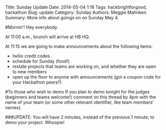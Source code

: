 Title: Sunday Update
Date: 2014-05-04 1:16
Tags: hackbrightforgood, hackathon
Slug: update
Category: Sunday
Authors: Meggie Mahnken
Summary: More info about goings on on Sunday May 4.

#Mornin'!
Hey everybody.

At 11:00 a.m., brunch will arrive at HB HQ.

At 11:15 we are going to make announcements about the following items:

+ twilio credit codes 
+ schedule for Sunday (food!)
+ restate projects that teams are working on, and whether they are open to new members
+ open up the floor to anyone with announcements (got a coupon code for your Hackathon peers?)


#To those who wish to demo
If you plan to demo tonight for the judges (beginners and teams welcome!) comment on this thread by 4pm with the name of your team (or some other relevant identifier, like team members' names).

###UPDATE: You will have 2 minutes, instead of the previous 1 minute, to demo your project. Whoopie!



